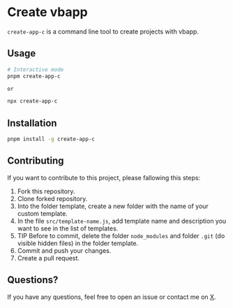 # Create vbapp

`` create-app-c `` is a command line tool to create projects with vbapp.

## Usage

```bash
# Interactive mode
pnpm create-app-c

or 

npx create-app-c
```

## Installation

```bash
pnpm install -g create-app-c
```

## Contributing

If you want to contribute to this project, please fallowing this steps:

1. Fork this repository.
2. Clone forked repository.
3. Into the folder template, create a new folder with the name of your custom template.
4. In the file ``src/template-name.js``, add template name and description you want to see in the list of templates.
5. TIP Before to commit, delete the folder ``node_modules`` and folder ``.git`` (do visible hidden files) in the folder template.
6. Commit and push your changes.
7. Create a pull request.

## Questions?

If you have any questions, feel free to open an issue or contact me on [X](https://x.com/victorbejas).